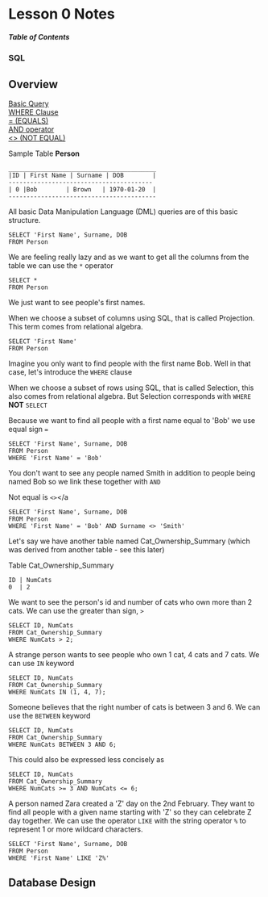 # Lesson 0 Notes

##### Table of Contents

### SQL

Overview</br>
--------------------
[Basic Query](#basic_query)</br>
[WHERE Clause](#where)</br>
[= (EQUALS)](#equal)</br>
[AND operator](#and)</br>
[<> (NOT EQUAL)](#not_equal)</br>

Sample Table **Person**
```
_________________________________________
|ID | First Name | Surname | DOB        |
----------------------------------------
| 0 |Bob        | Brown   | 1970-01-20  |
-----------------------------------------
```
<a id="basic_query">All basic Data Manipulation Language (DML) queries are of this basic structure.</a>


```
SELECT 'First Name', Surname, DOB
FROM Person
```


We are feeling really lazy and as we want to get all the columns from the table we can use the `*` operator

```
SELECT *
FROM Person
```

We just want to see people's first names.

When we choose a subset of columns using SQL, that is called Projection. This term comes from relational algebra.

```
SELECT 'First Name'
FROM Person
```

<a id="where">Imagine you only want to find people with the first name Bob. Well in that case, let's introduce the `WHERE` clause</a>

When we choose a subset of rows using SQL, that is called Selection, this also comes from relational algebra. But Selection corresponds with `WHERE` **NOT** `SELECT`

<a id="equal">Because we want to find all people with a first name equal to 'Bob' we use equal sign `=`</a>

```
SELECT 'First Name', Surname, DOB
FROM Person
WHERE 'First Name' = 'Bob'
```

<a id="and">You don't want to see any people named Smith in addition to people being named Bob so we link these together with `AND`</a>

<a id="not_equal"> Not equal is  `<>`</a

```
SELECT 'First Name', Surname, DOB
FROM Person
WHERE 'First Name' = 'Bob' AND Surname <> 'Smith'
```

Let's say we have another table named Cat_Ownership_Summary (which was derived from another table - see this later)

Table Cat_Ownership_Summary

```
ID | NumCats
0  | 2
```

We want to see the person's id and number of cats who own more than 2 cats. We can use the greater than sign, `>`
```
SELECT ID, NumCats
FROM Cat_Ownership_Summary
WHERE NumCats > 2;
```

A strange person wants to see people who own 1 cat, 4 cats and 7 cats. We can use `IN` keyword
```
SELECT ID, NumCats
FROM Cat_Ownership_Summary
WHERE NumCats IN (1, 4, 7);
```

Someone believes that the right number of cats is between 3 and 6. We can use the `BETWEEN` keyword
```
SELECT ID, NumCats
FROM Cat_Ownership_Summary
WHERE NumCats BETWEEN 3 AND 6;
```

This could also be expressed less concisely as
```
SELECT ID, NumCats
FROM Cat_Ownership_Summary
WHERE NumCats >= 3 AND NumCats <= 6;
```

A person named Zara created a 'Z' day on the 2nd February. They want to find all people with a given name starting with 'Z' so they can celebrate Z day together.
We can use the operator `LIKE` with the string operator `%` to represent 1 or more wildcard characters.
```
SELECT 'First Name', Surname, DOB
FROM Person
WHERE 'First Name' LIKE 'Z%'
```

## Database Design
